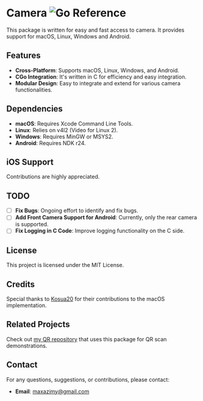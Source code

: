 # Camera ![Go Reference](https://pkg.go.dev/badge/github.com/maxazimi/camera.svg)

This package is written for easy and fast access to camera.
It provides support for macOS, Linux, Windows and Android.

## Features
- **Cross-Platform**: Supports macOS, Linux, Windows, and Android.
- **CGo Integration**: It's written in C for efficiency and easy integration.
- **Modular Design**: Easy to integrate and extend for various camera functionalities.

## Dependencies
- **macOS**: Requires Xcode Command Line Tools.
- **Linux**: Relies on v4l2 (Video for Linux 2).
- **Windows**: Requires MinGW or MSYS2.
- **Android**: Requires NDK r24.

## iOS Support
Contributions are highly appreciated.

## TODO
- [ ] **Fix Bugs**: Ongoing effort to identify and fix bugs.
- [ ] **Add Front Camera Support for Android**: Currently, only the rear camera is supported.
- [ ] **Fix Logging in C Code**: Improve logging functionality on the C side.

## License
This project is licensed under the MIT License.

## Credits
Special thanks to [Kosua20](https://github.com/kosua20/sr_webcam) for their contributions to the macOS implementation.

## Related Projects
Check out [my QR repository](https://github.com/maxazimi/qr) that uses this package for QR scan demonstrations.

## Contact
For any questions, suggestions, or contributions, please contact:
- **Email**: [maxazimy@gmail.com](mailto:maxazimy@gmail.com)
